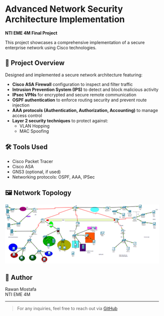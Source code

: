 # Advanced Network Security Architecture Implementation

**NTI EME 4M Final Project**

This project showcases a comprehensive implementation of a secure enterprise network using Cisco technologies.

## 🔐 Project Overview

Designed and implemented a secure network architecture featuring:

- **Cisco ASA Firewall** configuration to inspect and filter traffic
- **Intrusion Prevention System (IPS)** to detect and block malicious activity
- **IPsec VPNs** for encrypted and secure remote communication
- **OSPF authentication** to enforce routing security and prevent route injection
- **AAA protocols (Authentication, Authorization, Accounting)** to manage access control
- **Layer 2 security techniques** to protect against:
  - VLAN Hopping
  - MAC Spoofing

## 🛠️ Tools Used
- Cisco Packet Tracer
- Cisco ASA
- GNS3 (optional, if used)
- Networking protocols: OSPF, AAA, IPSec
 
 ## 🖼️ Network Topology

![Topology Diagram](https://raw.githubusercontent.com/rawan26281/Network_Security_Project/main/NETWORK_SECURITY_PROJECT.png)


## 👤 Author
Rawan Mostafa  
NTI EME 4M

---

> For any inquiries, feel free to reach out via [GitHub](https://github.com/rawan26281)
